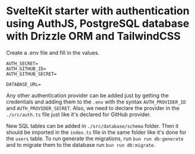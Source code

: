 # SvelteKit starter with authentication using AuthJS, PostgreSQL database with Drizzle ORM and TailwindCSS

Create a .env file and fill in the values.

```
AUTH_SECRET=
AUTH_GITHUB_ID=
AUTH_GITHUB_SECRET=

DATABASE_URL=
```

Any other authentication provider can be added just by getting the credentials and adding them to the `.env` with the syntax `AUTH_PROVIDER_ID` and `AUTH_PROVIDER_SECRET`. Also, we need to declare the provider in the `./src/auth.ts` file just like it's declared for GitHub provider.

New SQL tables can be added in `./src/database/schema` folder. Then it should be imported in the `index.ts` file in the same folder like it's done for the `users` table. To run generate the migrations, run `bun run db:generate` and to migrate them to the database run `bun run db:migrate`.

